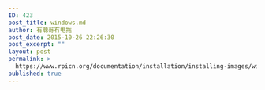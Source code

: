 ```yaml
---
ID: 423
post_title: windows.md
author: 有聰哥冇甩拖
post_date: 2015-10-26 22:26:30
post_excerpt: ""
layout: post
permalink: >
  https://www.rpicn.org/documentation/installation/installing-images/windows-md/
published: true
---
```

